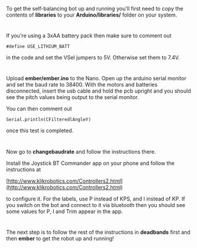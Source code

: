 To get the self-balancing bot up and running you'll first need to copy the contents of **libraries** to your **Arduino/libraries/** folder on your system.

#

If you're using a 3xAA battery pack then make sure to comment out 

```
#define USE_LITHIUM_BATT
```

in the code and set the VSel jumpers to 5V. Otherwise set them to 7.4V.

#

Upload **ember/ember.ino** to the Nano. Open up the arduino serial monitor and set the baud rate to 38400. With the motors and batteries disconnected, insert the usb cable and hold the pcb upright and you should see the pitch values being output to the serial monitor.

You can then comment out 

```
Serial.println(CFilteredlAngleY)
```

once this test is completed.  

#

Now go to **changebaudrate** and follow the instructions there.

Install the Joystick BT Commander app on your phone and follow the instructions at

[http://www.klikrobotics.com/Controllers2.html](http://www.klikrobotics.com/Controllers2.html)

to configure it. For the labels, use P instead of KPS, and I instead of KP. If you switch on the bot and connect to it via bluetooth then you should see some values for P, I and Trim appear in the app.  

#

The next step is to follow the rest of the instructions in **deadbands** first and then **ember** to get the robot up and running!

